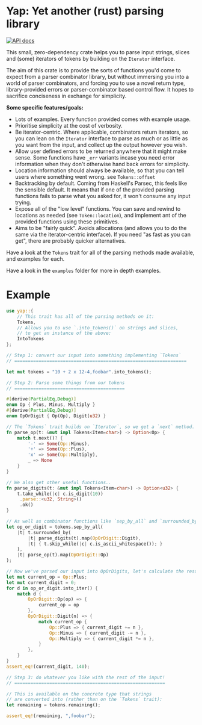 # Yap: Yet another (rust) parsing library

[![API docs](https://docs.rs/yap/badge.svg)](https://docs.rs/yap)

This small, zero-dependency crate helps you to parse input strings, slices and (some) iterators of tokens
by building on the `Iterator` interface.

The aim of this crate is to provide the sorts of functions you'd come to expect from a parser
combinator library, but without immersing you into a world of parser combinators, and forcing you
to use a novel return type, library-provided errors or parser-combinator based control flow. It hopes
to sacrifice conciseness in exchange for simplicity.

**Some specific features/goals:**
- Lots of examples. Every function provided comes with example usage.
- Prioritise simplicity at the cost of verbosity.
- Be iterator-centric. Where applicable, combinators return iterators, so you can lean on the `Iterator`
  interface to parse as much or as little as you want from the input, and collect up the output however
  you wish.
- Allow user defined errors to be returned anywhere that it might make sense. Some functions have `_err`
  variants incase you need error information when they don't otherwise hand back errors for simplicity.
- Location information should always be available, so that you can tell users where something went wrong.
  see `Tokens::offset`
- Backtracking by default. Coming from Haskell's Parsec, this feels like the sensible default. It means that
  if one of the provided parsing functions fails to parse what you asked for, it won't consume any input
  trying.
- Expose all of the "low level" functions. You can save and rewind to locations as needed (see `Token::location`),
  and implement ant of the provided functions using these primitives.
- Aims to be "fairly quick". Avoids allocations (and allows you to do the same via the iterator-centric interface).
  If you need "as fast as you can get", there are probably quicker alternatives.

Have a look at the `Tokens` trait for all of the parsing methods made available, and examples for each.

Have a look in the `examples` folder for more in depth examples.

# Example

```rust
use yap::{
    // This trait has all of the parsing methods on it:
    Tokens,
    // Allows you to use `.into_tokens()` on strings and slices,
    // to get an instance of the above:
    IntoTokens
};

// Step 1: convert our input into something implementing `Tokens`
// ================================================================

let mut tokens = "10 + 2 x 12-4,foobar".into_tokens();

// Step 2: Parse some things from our tokens
// =========================================

#[derive(PartialEq,Debug)]
enum Op { Plus, Minus, Multiply }
#[derive(PartialEq,Debug)]
enum OpOrDigit { Op(Op), Digit(u32) }

// The `Tokens` trait builds on `Iterator`, so we get a `next` method.
fn parse_op(t: &mut impl Tokens<Item=char>) -> Option<Op> {
    match t.next()? {
        '-' => Some(Op::Minus),
        '+' => Some(Op::Plus),
        'x' => Some(Op::Multiply),
        _ => None
    }
}

// We also get other useful functions..
fn parse_digits(t: &mut impl Tokens<Item=char>) -> Option<u32> {
    t.take_while(|c| c.is_digit(10))
     .parse::<u32, String>()
     .ok()
}

// As well as combinator functions like `sep_by_all` and `surrounded_by`..
let op_or_digit = tokens.sep_by_all(
    |t| t.surrounded_by(
        |t| parse_digits(t).map(OpOrDigit::Digit),
        |t| { t.skip_while(|c| c.is_ascii_whitespace()); }
    ),
    |t| parse_op(t).map(OpOrDigit::Op)
);

// Now we've parsed our input into OpOrDigits, let's calculate the result..
let mut current_op = Op::Plus;
let mut current_digit = 0;
for d in op_or_digit.into_iter() {
    match d {
        OpOrDigit::Op(op) => {
            current_op = op
        },
        OpOrDigit::Digit(n) => {
            match current_op {
                Op::Plus => { current_digit += n },
                Op::Minus => { current_digit -= n },
                Op::Multiply => { current_digit *= n },
            }
        },
    }
}
assert_eq!(current_digit, 140);

// Step 3: do whatever you like with the rest of the input!
// ========================================================

// This is available on the concrete type that strings
// are converted into (rather than on the `Tokens` trait):
let remaining = tokens.remaining();

assert_eq!(remaining, ",foobar");
```
